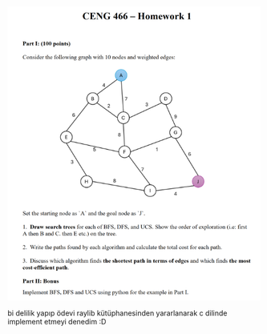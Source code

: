 ![466](466.png)


bi delilik yapıp ödevi raylib kütüphanesinden yararlanarak c dilinde implement etmeyi denedim :D
